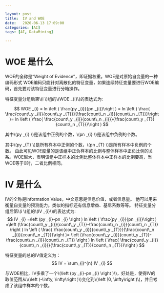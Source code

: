 ```yaml
---

layout: post
title:  IV and WOE
date:   2020-06-13 17:09:00
categories: [AI]
tags: [AI, DataMining]

---
```


# WOE 是什么
WOE的全称是“Weight of Evidence”，即证据权重。WOE是对原始自变量的一种编码形式
WOE编码只能针对离散化的特征变量，如果连续特征变量要进行WOE编码，首先要对该特征变量进行分箱操作。

特征变量分组后第\\(i \\)组的\\(WOE _{i}\\)的表达式为:

$$ WOE _{i} = ln \left ( \frac{py _{i}}{pn _{i}}\right ) = ln \left ( \frac{ \frac{count\_y _{i}}{count\_y _{T}}}{\frac{count\_n _{i}}{count\_n _{T}}}\right )= ln \left ( \frac{ \frac{count\_y _{i}}{count\_n _{i}}}{\frac{count\_y _{T}}{count\_n _{T}}}\right ) $$

其中\\(py _{i} \\)是该组中正例的个数，\\(pn _{i} \\)是该组中负例的个数。

其中\\(py _{T} \\)是所有样本中正例的个数，\\(pn _{T} \\)是所有样本中负例的个数。
由此可见WOE度量的是该组中正负样本的比例与整体样本中正负比例的关系。WOE越大，表明该组中正样本的比例比整体样本中正样本的比例要高，当WOE等于0时，二者比例相同。

# IV 是什么
IV的全称是Information Value，中文意思是信息价值，或者信息量。
他可以用来衡量自变量的预测能力。类似的指标还有信息增益、基尼系数等等。
特征变量分组后第\\(i \\)组的\\(IV _{i}\\)的表达式为:
$$ IV _{i} =\left (py _{i}-pn _{i} \right ) ln \left ( \frac{py _{i}}{pn _{i}}\right ) =\left (\frac{count\_y _{i}}{count\_y _{T}}-\frac{count\_n _{i}}{count\_n _{T}} \right ) ln \left ( \frac{ \frac{count\_y _{i}}{count\_y _{T}}}{\frac{count\_n _{i}}{count\_n _{T}}}\right )= \left (\frac{count\_y _{i}}{count\_y _{T}}-\frac{count\_n _{i}}{count\_n _{T}} \right ) ln \left ( \frac{ \frac{count\_y _{i}}{count\_n _{i}}}{\frac{count\_y _{T}}{count\_n _{T}}}\right ) $$

特征变量的总的IV值定义为：
$$ IV =  \sum_{i}^{n} IV _{i} $$

与WOE相比，IV多乘了一个\\(\left (py _{i}-pn _{i} \right )\\)，好处是，使得IV的取值范围从\\(\left (-\infty, \infty\right )\\)变化到\\(\left [0, \infty\right )\\)，并且考虑了该组中样本的个数。